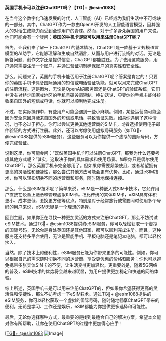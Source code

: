 **英国手机卡可以注册ChatGPT吗？【TG💪+ @esim1088】**

在当今这个数字化飞速发展的时代，人工智能（AI）已经成为我们生活中不可或缺的一部分。其中，ChatGPT作为一款由OpenAI开发的人工智能语言模型，因其强大的对话生成能力而受到全球用户的青睐。然而，对于许多身处英国的用户来说，他们可能会有一个疑问：**英国的手机卡是否可以用来注册ChatGPT呢？**

首先，让我们来了解一下ChatGPT的基本情况。ChatGPT是一款基于大规模语言模型的AI助手，它能够理解和生成自然语言，从而与用户进行流畅的对话。无论是解答问题、创作文字还是提供信息，ChatGPT都能胜任。为了使用这款服务，用户通常需要注册一个账户，并通过验证机制确保账户的真实性和安全性。

那么，问题来了，英国的手机卡能否用于注册ChatGPT呢？答案是肯定的！只要你的英国手机卡具备国际通用的短信或电话验证功能，就可以用来完成ChatGPT的注册流程。这是因为，无论是OpenAI的服务器还是ChatGPT的验证系统，它们并没有对特定国家或地区的手机号码设置限制。换句话说，只要你的手机卡能够接收来自国外的短信或电话，你就可以顺利地完成注册。

不过，在实际操作中，有些用户可能会遇到一些小麻烦。例如，某些运营商可能会因为安全原因屏蔽来自国外的短信或电话，导致验证失败。如果你遇到了这种情况，也不必过于担心。你可以尝试更换其他运营商的SIM卡，或者选择使用电子邮件验证的方式进行注册。此外，还可以考虑使用虚拟号码服务（如TG💪+ @esim1088提供的eSIM服务），这些服务可以为你提供一个虚拟的国际号码，方便完成验证。

说到这里，你可能会问：“既然英国手机卡可以注册ChatGPT，那我为什么还要考虑其他方式呢？”其实，这取决于你的具体需求和使用场景。如果你只是偶尔使用ChatGPT，那么英国手机卡完全够用了。但如果你需要频繁使用，或者希望拥有更高的灵活性和便捷性，那么尝试其他方法可能会更有优势。比如，通过eSIM技术，你可以轻松切换不同的运营商和服务，随时随地保持连接。

那么，什么是eSIM技术呢？简单来说，eSIM是一种嵌入式SIM卡技术，它允许用户直接在设备上激活和管理虚拟SIM卡。相比传统的实体SIM卡，eSIM具有体积更小、成本更低、更换更方便等优点。特别是对于经常旅行或需要同时使用多个号码的用户来说，eSIM无疑是一个理想的选择。

回到主题，如果你正在寻找一种更加灵活的方式来注册ChatGPT，那么不妨试试eSIM技术。通过TG💪+ @esim1088提供的eSIM服务，你可以轻松获取一个虚拟的国际号码，无论你是身处英国还是其他国家，都可以顺利完成注册。而且，这种服务还支持多平台使用，无论是智能手机、平板电脑还是笔记本电脑，都可以轻松接入。

当然，除了技术上的便利性，eSIM服务还能为你带来更多的可能性。例如，你可以根据自己的需求随时切换不同的运营商，享受更优惠的价格和服务；你也可以避免携带多张实体SIM卡的不便，让生活变得更加轻松。更重要的是，随着5G网络的普及，eSIM技术的优势将会越来越明显，为用户提供更加稳定和快速的网络体验。

综上所述，英国手机卡是可以用来注册ChatGPT的，但如果你希望获得更高的灵活性和便捷性，那么不妨考虑一下eSIM技术。通过TG💪+ @esim1088提供的eSIM服务，你可以轻松获取一个虚拟的国际号码，随时随地畅享ChatGPT带来的便利。无论是学习、工作还是娱乐，eSIM都能为你提供更多选择和可能性。

最后，无论你选择哪种方式，最重要的是找到最适合自己的解决方案。希望本文能对你有所帮助，让你在使用ChatGPT的过程中更加得心应手！

[[TG💪+ @esim1088](https://t.me/s/esim1088) ![Image](https://i.postimg.cc/4NQfJmqS/Snipaste-2025-05-13-00-14-12.png)]